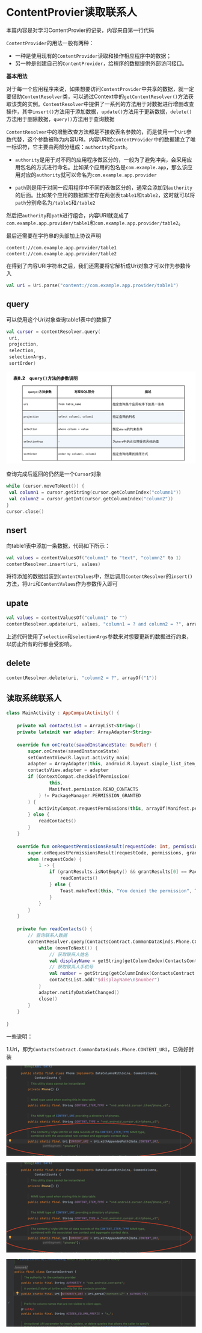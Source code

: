 # ContentProvier读取联系人

本篇内容是对学习ContentProvier的记录，内容来自第一行代码

`ContentProvider`的用法一般有两种：

+ 一种是使用现有的`ContentProvider`读取和操作相应程序中的数据；
+ 另一种是创建自己的`ContentProvider`，给程序的数据提供外部访问接口。

**基本用法**

对于每一个应用程序来说，如果想要访问`ContentProvider`中共享的数据，就一定要借助`ContentResolver`类，可以通过Context中的`getContentResolver()`方法获取该类的实例。`ContentResolver`中提供了一系列的方法用于对数据进行增删改查操作，其中`insert()`方法用于添加数据，`update()`方法用于更新数据，`delete()`方法用于删除数据，`query()`方法用于查询数据

`ContentResolver`中的增删改查方法都是不接收表名参数的，而是使用一个`Uri`参数代替，这个参数被称为内容URI。内容URI给`ContentProvider`中的数据建立了唯一标识符，它主要由两部分组成：`authority`和`path`。

+ `authority`是用于对不同的应用程序做区分的，一般为了避免冲突，会采用应用包名的方式进行命名。比如某个应用的包名是`com.example.app`，那么该应用对应的`authority`就可以命名为`com.example.app.provider`

+ `path`则是用于对同一应用程序中不同的表做区分的，通常会添加到`authority`的后面。比如某个应用的数据库里存在两张表`table1`和`table2`，这时就可以将`path`分别命名为`/table1`和`/table2`

然后把`authority`和`path`进行组合，内容URI就变成了`com.example.app.provider/table1`和`com.example.app.provider/table2`。

最后还需要在字符串的头部加上协议声明

```text
content://com.example.app.provider/table1
content://com.example.app.provider/table2
```

在得到了内容URI字符串之后，我们还需要将它解析成Uri对象才可以作为参数传入

```kotlin
val uri = Uri.parse("content://com.example.app.provider/table1")
```



## query

可以使用这个Uri对象查询table1表中的数据了

```kotlin
val cursor = contentResolver.query(
 uri,
 projection,
 selection,
 selectionArgs,
 sortOrder)
```

![079](https://github.com/winfredzen/Android-Basic/blob/master/基础知识/images/079.png)

查询完成后返回的仍然是一个`Cursor`对象

```kotlin
while (cursor.moveToNext()) {
 val column1 = cursor.getString(cursor.getColumnIndex("column1"))
 val column2 = cursor.getInt(cursor.getColumnIndex("column2"))
}
cursor.close()
```



## nsert

向table1表中添加一条数据，代码如下所示：

```kotlin
val values = contentValuesOf("column1" to "text", "column2" to 1)
contentResolver.insert(uri, values)
```

将待添加的数据组装到`ContentValues`中，然后调用`ContentResolver`的`insert()`方法，将`Uri`和`ContentValues`作为参数传入即可



## upate

```kotlin
val values = contentValuesOf("column1" to "")
contentResolver.update(uri, values, "column1 = ? and column2 = ?", arrayOf("text", "1"))
```

上述代码使用了`selection`和`selectionArgs`参数来对想要更新的数据进行约束，以防止所有的行都会受影响。



## delete

```kotlin
contentResolver.delete(uri, "column2 = ?", arrayOf("1"))
```



## 读取系统联系人

```kotlin
class MainActivity : AppCompatActivity() {

    private val contactsList = ArrayList<String>()
    private lateinit var adapter: ArrayAdapter<String>

    override fun onCreate(savedInstanceState: Bundle?) {
        super.onCreate(savedInstanceState)
        setContentView(R.layout.activity_main)
        adapter = ArrayAdapter(this, android.R.layout.simple_list_item_1, contactsList)
        contactsView.adapter = adapter
        if (ContextCompat.checkSelfPermission(
                this,
                Manifest.permission.READ_CONTACTS
            ) != PackageManager.PERMISSION_GRANTED
        ) {
            ActivityCompat.requestPermissions(this, arrayOf(Manifest.permission.READ_CONTACTS), 1)
        } else {
            readContacts()
        }
    }

    override fun onRequestPermissionsResult(requestCode: Int, permissions: Array<String>, grantResults: IntArray) {
        super.onRequestPermissionsResult(requestCode, permissions, grantResults)
        when (requestCode) {
            1 -> {
                if (grantResults.isNotEmpty() && grantResults[0] == PackageManager.PERMISSION_GRANTED) {
                    readContacts()
                } else {
                    Toast.makeText(this, "You denied the permission", Toast.LENGTH_SHORT).show()
                }
            }
        }
    }

    private fun readContacts() {
        // 查询联系人数据
        contentResolver.query(ContactsContract.CommonDataKinds.Phone.CONTENT_URI, null, null, null, null)?.apply {
            while (moveToNext()) {
                // 获取联系人姓名
                val displayName = getString(getColumnIndex(ContactsContract.CommonDataKinds.Phone.DISPLAY_NAME))
                // 获取联系人手机号
                val number = getString(getColumnIndex(ContactsContract.CommonDataKinds.Phone.NUMBER))
                contactsList.add("$displayName\n$number")
            }
            adapter.notifyDataSetChanged()
            close()
        }
    }

}

```

一些说明：

1.Uri，即为`ContactsContract.CommonDataKinds.Phone.CONTENT_URI`，已做好封装

![080](https://github.com/winfredzen/Android-Basic/blob/master/基础知识/images/080.png)

![080](https://github.com/winfredzen/Android-Basic/blob/master/基础知识/images/080.png)

![082](https://github.com/winfredzen/Android-Basic/blob/master/基础知识/images/082.png)



















